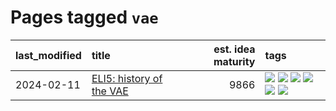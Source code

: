# Pages tagged `vae`

|last_modified|title|est. idea maturity|tags
|:---|:---|---:|:---|
|2024-02-11|[ELI5: history of the VAE](../ufldl_history.md)|9866|[![](https://img.shields.io/badge/tag-education-3f9741)](../tags/education.md) [![](https://img.shields.io/badge/tag-feature_learning-c6963e)](../tags/feature_learning.md) [![](https://img.shields.io/badge/tag-history-6013c8)](../tags/history.md) [![](https://img.shields.io/badge/tag-history_of_science-e3be61)](../tags/history_of_science.md) [![](https://img.shields.io/badge/tag-publication-1eefac)](../tags/publication.md) [![](https://img.shields.io/badge/tag-vae-e9b626)](../tags/vae.md)|